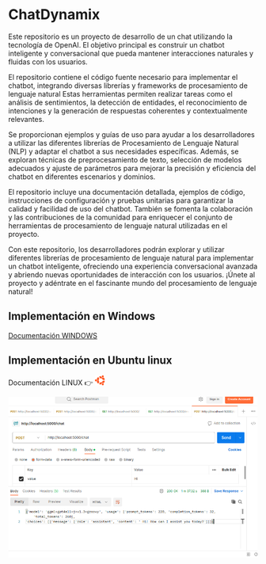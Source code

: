 # ChatDynamix
Este repositorio es un proyecto de desarrollo de un chat utilizando la tecnología de OpenAI. El objetivo principal es construir un chatbot inteligente y conversacional que pueda mantener interacciones naturales y fluidas con los usuarios.

El repositorio contiene el código fuente necesario para implementar el chatbot, integrando diversas librerías y frameworks de procesamiento de lenguaje natural Estas herramientas permiten realizar tareas como el análisis de sentimientos, la detección de entidades, el reconocimiento de intenciones y la generación de respuestas coherentes y contextualmente relevantes.

Se proporcionan ejemplos y guías de uso para ayudar a los desarrolladores a utilizar las diferentes librerías de Procesamiento de Lenguaje Natural (NLP) y adaptar el chatbot a sus necesidades específicas. Además, se exploran técnicas de preprocesamiento de texto, selección de modelos adecuados y ajuste de parámetros para mejorar la precisión y eficiencia del chatbot en diferentes escenarios y dominios.

El repositorio incluye una documentación detallada, ejemplos de código, instrucciones de configuración y pruebas unitarias para garantizar la calidad y facilidad de uso del chatbot. También se fomenta la colaboración y las contribuciones de la comunidad para enriquecer el conjunto de herramientas de procesamiento de lenguaje natural utilizadas en el proyecto.

Con este repositorio, los desarrolladores podrán explorar y utilizar diferentes librerías de procesamiento de lenguaje natural para implementar un chatbot inteligente, ofreciendo una experiencia conversacional avanzada y abriendo nuevas oportunidades de interacción con los usuarios. ¡Únete al proyecto y adéntrate en el fascinante mundo del procesamiento de lenguaje natural!


## Implementación en Windows
[Documentación WINDOWS](https://github.com/RETBOT/ChatDynamix/tree/main/Windows)

## Implementación en Ubuntu linux
Documentación LINUX :point_right:
<a href="https://github.com/RETBOT/ChatDynamix/tree/main/Linux" rel="nofollow">
    <img src="https://github.com/RETBOT/ChatDynamix/blob/main/Linux/imgs/ubuntu.png" style="width: 20px; height: 20px;">
</a>

<a href="https://github.com/RETBOT/ChatDynamix/tree/main/Linux"> <img src="https://github.com/RETBOT/ChatDynamix/blob/main/Linux/imgs/53.png"> </a>


